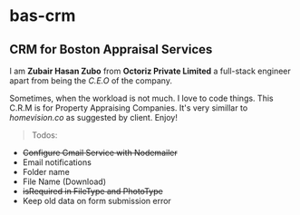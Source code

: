 # bas-crm
## CRM for Boston Appraisal Services

I am **Zubair Hasan Zubo** from **Octoriz Private Limited** a full-stack engineer apart from being the *C.E.O* of the company.

Sometimes, when the workload is not much. I love to code things. This C.R.M is for Property Appraising Companies. It's very simillar to *homevision.co* as suggested by client. Enjoy!

> Todos:
 - ~~Configure Gmail Service with Nodemailer~~
 - Email notifications
 - Folder name
 - File Name (Download)
 - ~~isRequired in FileType and PhotoType~~
 - Keep old data on form submission error
